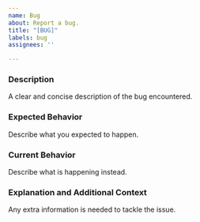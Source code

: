 ```yaml
---
name: Bug
about: Report a bug.
title: "[BUG]"
labels: bug
assignees: ''

---
```


### Description
A clear and concise description of the bug encountered.

### Expected Behavior
Describe what you expected to happen.

### Current Behavior
Describe what is happening instead.

### Explanation and Additional Context
Any extra information is needed to tackle the issue.
